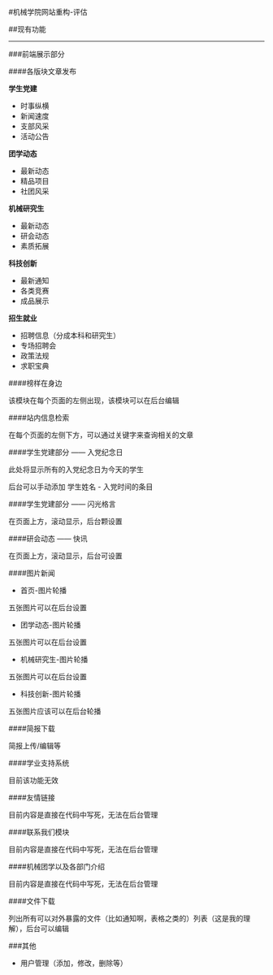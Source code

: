 #机械学院网站重构-评估

##现有功能

-----

###前端展示部分

####各版块文章发布

**学生党建**

* 时事纵横
* 新闻速度
* 支部风采
* 活动公告

**团学动态**

* 最新动态
* 精品项目
* 社团风采

**机械研究生**

* 最新动态
* 研会动态
* 素质拓展

**科技创新**

* 最新通知
* 各类竞赛
* 成品展示

**招生就业**

* 招聘信息（分成本科和研究生）
* 专场招聘会
* 政策法规
* 求职宝典

####榜样在身边

该模块在每个页面的左侧出现，该模块可以在后台编辑



####站内信息检索

在每个页面的左侧下方，可以通过关键字来查询相关的文章

####学生党建部分 —— 入党纪念日

此处将显示所有的入党纪念日为今天的学生

后台可以手动添加 学生姓名 - 入党时间的条目

####学生党建部分 —— 闪光格言

在页面上方，滚动显示，后台颗设置

####研会动态 —— 快讯

在页面上方，滚动显示，后台可设置

####图片新闻

* 首页-图片轮播

五张图片可以在后台设置

* 团学动态-图片轮播

五张图片可以在后台设置

* 机械研究生-图片轮播

五张图片可以在后台设置

* 科技创新-图片轮播

五张图片应该可以在后台轮播


####简报下载

简报上传/编辑等

####学业支持系统

目前该功能无效

####友情链接

目前内容是直接在代码中写死，无法在后台管理

####联系我们模块

目前内容是直接在代码中写死，无法在后台管理

####机械团学以及各部门介绍

目前内容是直接在代码中写死，无法在后台管理

####文件下载

列出所有可以对外暴露的文件（比如通知啊，表格之类的）列表（这是我的理解），后台可以编辑

###其他

* 用户管理（添加，修改，删除等）












